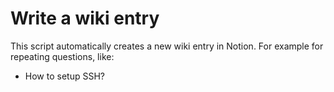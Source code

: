 # Write a wiki entry 

This script automatically creates a new wiki entry in Notion. For example for repeating questions, like:
- How to setup SSH?